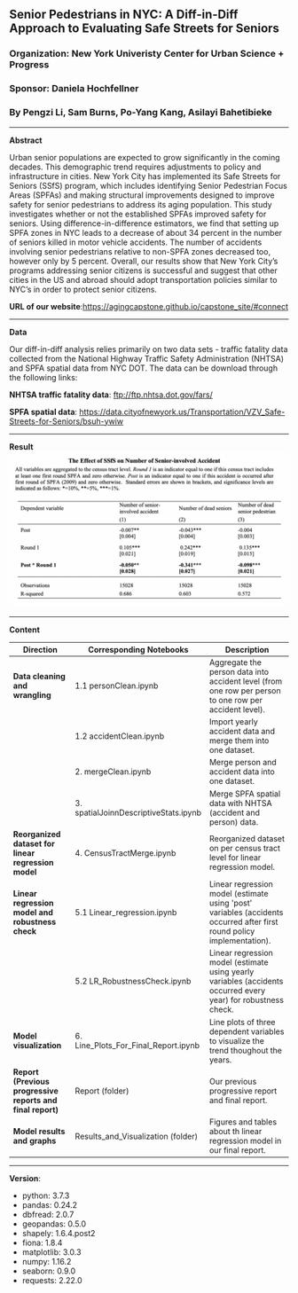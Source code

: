 ## Senior Pedestrians in NYC: A Diff-in-Diff Approach to Evaluating Safe Streets for Seniors
### Organization: New York Univeristy Center for Urban Science + Progress
### Sponsor: Daniela Hochfellner
### By Pengzi Li, Sam Burns, Po-Yang Kang, Asilayi Bahetibieke
-------------------------------------------------------------------------------------------
**Abstract**

Urban senior populations are expected to grow significantly in the coming decades. This demographic trend requires adjustments to policy and infrastructure in cities. New York City has implemented its Safe Streets for Seniors (SSfS) program, which includes identifying Senior Pedestrian Focus Areas (SPFAs) and making structural improvements designed to improve safety for senior pedestrians to address its aging population. This study investigates whether or not the established SPFAs improved safety for seniors. Using difference-in-difference estimators, we find that setting up SPFA zones in NYC leads to a decrease of about 34 percent in the number of seniors killed in motor vehicle accidents. The number of accidents involving senior pedestrians relative to non-SPFA zones decreased too, however only by 5 percent. Overall, our results show that New York City’s programs addressing senior citizens is successful  and suggest that other cities in the US and abroad should adopt transportation policies similar to NYC’s in order to protect senior citizens.

**URL of our website**:https://agingcapstone.github.io/capstone_site/#connect

----------------------------------------------------------------------------------------------
**Data**

Our diff-in-diff analysis relies primarily on two data sets - traffic fatality data collected from the National Highway Traffic Safety Administration (NHTSA) and SPFA spatial data from NYC DOT. The data can be download through the following links:

**NHTSA traffic fatality data**: ftp://ftp.nhtsa.dot.gov/fars/ 


**SPFA spatial data**: https://data.cityofnewyork.us/Transportation/VZV_Safe-Streets-for-Seniors/bsuh-ywiw

-----------------------------------------------------------------------------------------------
**Result**
![Alt_text](Results_and_Visualization/Main_Result.png)

-----------------------------------------------------------------------------------------------
**Content**

|Direction                                                 |Corresponding Notebooks                 |Description        
|----------------------------------------------------------|--------------------------------------  |---------------------------|
|**Data cleaning and wrangling**                           |1.1 personClean.ipynb                   |Aggregate the person data into accident level (from one row per person to one row per accident level).|
|                                                          |1.2 accidentClean.ipynb                 |Import yearly accident data and merge them into one dataset.| 
|                                                          |2. mergeClean.ipynb                     |Merge person and accident data into one dataset.|
|                                                          |3. spatialJoinnDescriptiveStats.ipynb   |Merge SPFA spatial data with NHTSA (accident and person) data.|
|**Reorganized dataset for linear regression model**       |4. CensusTractMerge.ipynb               |Reorganized dataset on per census tract level for linear regression model.|
|**Linear regression model and robustness check**          |5.1 Linear_regression.ipynb             |Linear regression model (estimate using 'post' variables (accidents occurred after first round policy implementation).|
|                                                          |5.2 LR_RobustnessCheck.ipynb            |Linear regression model (estimate using yearly variables (accidents occurred every year) for robustness check.|
|**Model visualization**                                   |6. Line_Plots_For_Final_Report.ipynb    |Line plots of three dependent variables to visualize the trend thoughout the years.|
|**Report (Previous progressive reports and final report)**|Report (folder)                         |Our previous progressive report and final report.|
|**Model results and graphs**                              |Results_and_Visualization (folder)      |Figures and tables about th linear regression model in our final report.|


-----------------------------------------------------------------------------------------------------------------------------
**Version**:
- python: 3.7.3
- pandas: 0.24.2
- dbfread: 2.0.7
- geopandas: 0.5.0
- shapely: 1.6.4.post2
- fiona: 1.8.4
- matplotlib: 3.0.3
- numpy: 1.16.2
- seaborn: 0.9.0
- requests: 2.22.0
